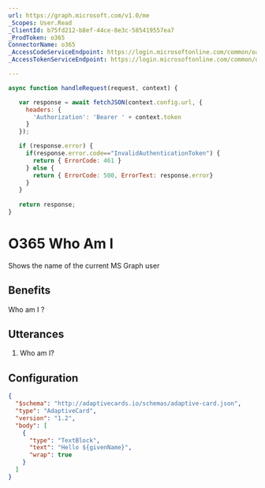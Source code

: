 ```yaml
---
url: https://graph.microsoft.com/v1.0/me
_Scopes: User.Read
_ClientId: b75fd212-b8ef-44ce-8e3c-585419557ea7
_ProdToken: o365
ConnectorName: o365
_AccessCodeServiceEndpoint: https://login.microsoftonline.com/common/oauth2/v2.0/authorize
_AccessTokenServiceEndpoint: https://login.microsoftonline.com/common/oauth2/v2.0/token

---
```

```javascript connector
async function handleRequest(request, context) {

   var response = await fetchJSON(context.config.url, {       
     headers: {    
       'Authorization': 'Bearer ' + context.token
     }
   });

   if (response.error) {
     if(response.error.code=="InvalidAuthenticationToken") {
       return { ErrorCode: 461 } 
     } else {
       return { ErrorCode: 500, ErrorText: response.error}
     }
   }
  
   return response;
}

```

# O365 Who Am I

Shows the name of the current MS Graph user

## Benefits

Who am I ?

## Utterances

1. Who am I?

## Configuration


```json adaptive-card
{
  "$schema": "http://adaptivecards.io/schemas/adaptive-card.json",
  "type": "AdaptiveCard",
  "version": "1.2",
  "body": [
    {
      "type": "TextBlock",
      "text": "Hello ${givenName}",
      "wrap": true
    }
  ]
}
```
